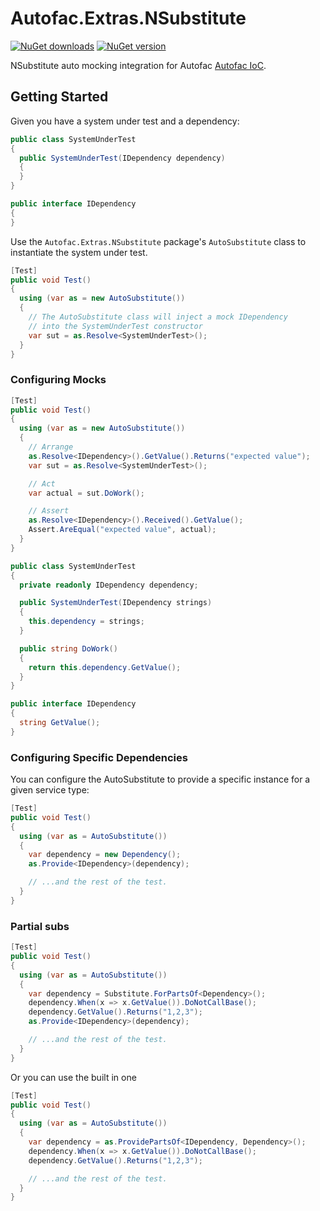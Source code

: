 # Autofac.Extras.NSubstitute

[![NuGet downloads](https://img.shields.io/nuget/dt/Autofac.Extras.NSubstitute.svg)](https://www.nuget.org/packages/Autofac.Extras.NSubstitute) 
[![NuGet version](https://img.shields.io/nuget/vpre/Autofac.Extras.NSubstitute.svg)](https://www.nuget.org/packages/Autofac.Extras.NSubstitute)

NSubstitute auto mocking integration for Autofac [Autofac IoC](https://github.com/autofac/Autofac).

## Getting Started

Given you have a system under test and a dependency:

```c#
public class SystemUnderTest
{
  public SystemUnderTest(IDependency dependency)
  {
  }
}

public interface IDependency
{
}
```

Use the `Autofac.Extras.NSubstitute` package's `AutoSubstitute` class to instantiate the system under test.

```c#
[Test]
public void Test()
{
  using (var as = new AutoSubstitute())
  {
    // The AutoSubstitute class will inject a mock IDependency
    // into the SystemUnderTest constructor
    var sut = as.Resolve<SystemUnderTest>();
  }
}
```

### Configuring Mocks

```c#
[Test]
public void Test()
{
  using (var as = new AutoSubstitute())
  {
    // Arrange
    as.Resolve<IDependency>().GetValue().Returns("expected value");
    var sut = as.Resolve<SystemUnderTest>();

    // Act
    var actual = sut.DoWork();

    // Assert
    as.Resolve<IDependency>().Received().GetValue();
    Assert.AreEqual("expected value", actual);
  }
}

public class SystemUnderTest
{
  private readonly IDependency dependency;

  public SystemUnderTest(IDependency strings)
  {
    this.dependency = strings;
  }

  public string DoWork()
  {
    return this.dependency.GetValue();
  }
}

public interface IDependency
{
  string GetValue();
}
```

### Configuring Specific Dependencies

You can configure the AutoSubstitute to provide a specific instance for a given service type:

```c#
[Test]
public void Test()
{
  using (var as = AutoSubstitute())
  {
    var dependency = new Dependency();
    as.Provide<IDependency>(dependency);

    // ...and the rest of the test.
  }
}
```

### Partial subs

```c#
[Test]
public void Test()
{
  using (var as = AutoSubstitute())
  {
    var dependency = Substitute.ForPartsOf<Dependency>();
    dependency.When(x => x.GetValue()).DoNotCallBase();
    dependency.GetValue().Returns("1,2,3");
    as.Provide<IDependency>(dependency);

    // ...and the rest of the test.
  }
}
```

Or you can use the built in one

```c#
[Test]
public void Test()
{
  using (var as = AutoSubstitute())
  {
    var dependency = as.ProvidePartsOf<IDependency, Dependency>();
    dependency.When(x => x.GetValue()).DoNotCallBase();
    dependency.GetValue().Returns("1,2,3");

    // ...and the rest of the test.
  }
}
```
